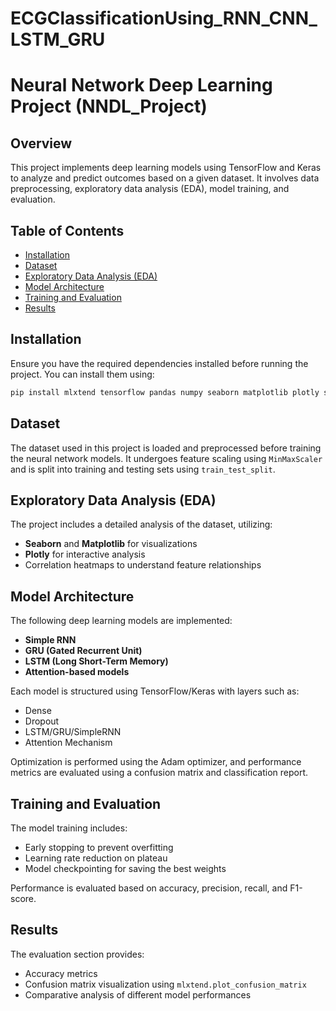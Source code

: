 # ECGClassificationUsing_RNN_CNN_LSTM_GRU


# Neural Network Deep Learning Project (NNDL_Project)

## Overview
This project implements deep learning models using TensorFlow and Keras to analyze and predict outcomes based on a given dataset. It involves data preprocessing, exploratory data analysis (EDA), model training, and evaluation.

## Table of Contents
- [Installation](#installation)
- [Dataset](#dataset)
- [Exploratory Data Analysis (EDA)](#exploratory-data-analysis-eda)
- [Model Architecture](#model-architecture)
- [Training and Evaluation](#training-and-evaluation)
- [Results](#results)


## Installation
Ensure you have the required dependencies installed before running the project. You can install them using:

```bash
pip install mlxtend tensorflow pandas numpy seaborn matplotlib plotly scikit-learn
```

## Dataset
The dataset used in this project is loaded and preprocessed before training the neural network models. It undergoes feature scaling using `MinMaxScaler` and is split into training and testing sets using `train_test_split`.

## Exploratory Data Analysis (EDA)
The project includes a detailed analysis of the dataset, utilizing:
- **Seaborn** and **Matplotlib** for visualizations
- **Plotly** for interactive analysis
- Correlation heatmaps to understand feature relationships

## Model Architecture
The following deep learning models are implemented:
- **Simple RNN**
- **GRU (Gated Recurrent Unit)**
- **LSTM (Long Short-Term Memory)**
- **Attention-based models**

Each model is structured using TensorFlow/Keras with layers such as:
- Dense
- Dropout
- LSTM/GRU/SimpleRNN
- Attention Mechanism

Optimization is performed using the Adam optimizer, and performance metrics are evaluated using a confusion matrix and classification report.

## Training and Evaluation
The model training includes:
- Early stopping to prevent overfitting
- Learning rate reduction on plateau
- Model checkpointing for saving the best weights

Performance is evaluated based on accuracy, precision, recall, and F1-score.

## Results
The evaluation section provides:
- Accuracy metrics
- Confusion matrix visualization using `mlxtend.plot_confusion_matrix`
- Comparative analysis of different model performances

